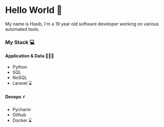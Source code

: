 # Hello World 🐍
My name is Hasib, I'm a 19 year old software developer working on various automated tools.

### My Stack 💻
#### Application & Data 👨🏽‍💻
- Python 
- SQL
- NoSQL
- Laravel ⌛ 

#### Devops ⚡️
- Pycharm
- Github
- Docker ⌛
<!--
**w1-naserieh/w1-naserieh** is a ✨ _special_ ✨ repository because its `README.md` (this file) appears on your GitHub profile.

Here are some ideas to get you started:

- 🔭 I’m currently working on ...
- 🌱 I’m currently learning ...
- 👯 I’m looking to collaborate on ...
- 🤔 I’m looking for help with ...
- 💬 Ask me about ...
- 📫 How to reach me: ...
- 😄 Pronouns: ...
- ⚡ Fun fact: ...
-->
